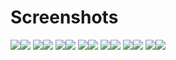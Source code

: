 # Screenshots

<img src="screenshot-1.png#gh-light-mode-only"/><img src="screenshot-1-dark.png#gh-dark-mode-only"/>
<img src="screenshot-2.png#gh-light-mode-only"/><img src="screenshot-2-dark.png#gh-dark-mode-only"/>
<img src="screenshot-3.png#gh-light-mode-only"/><img src="screenshot-3-dark.png#gh-dark-mode-only"/>
<img src="screenshot-4.png#gh-light-mode-only"/><img src="screenshot-4-dark.png#gh-dark-mode-only"/>
<img src="screenshot-5.png#gh-light-mode-only"/><img src="screenshot-5-dark.png#gh-dark-mode-only"/>
<img src="screenshot-6.png#gh-light-mode-only"/><img src="screenshot-6-dark.png#gh-dark-mode-only"/>
<img src="screenshot-7.png#gh-light-mode-only"/><img src="screenshot-7-dark.png#gh-dark-mode-only"/>

